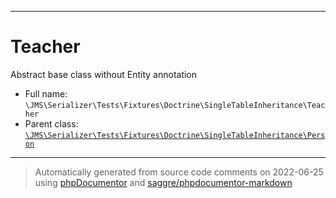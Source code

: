 ***

# Teacher

Abstract base class without Entity annotation



* Full name: `\JMS\Serializer\Tests\Fixtures\Doctrine\SingleTableInheritance\Teacher`
* Parent class: [`\JMS\Serializer\Tests\Fixtures\Doctrine\SingleTableInheritance\Person`](./Person.md)






***
> Automatically generated from source code comments on 2022-06-25 using [phpDocumentor](http://www.phpdoc.org/) and [saggre/phpdocumentor-markdown](https://github.com/Saggre/phpDocumentor-markdown)
